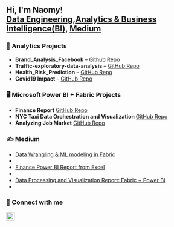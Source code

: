 <h2>Hi, I'm Naomy! <br/>
  <a href ="https://www.linkedin.com/in/naomy-chemungor/">Data Engineering,Analytics & Business Intelligence(BI)</a>,
  <a href="https://medium.com/@naomyjerono/">Medium</a>
</h2>

<!-- DATA SCIENCE PROJECTS -->
<h3>🧠 Analytics Projects </h3>
<ul> 
  <li><b>Brand_Analysis_Facebook</b> – <a href="https://github.com/NaomyChemungor/Brand_Analysis_Facebook">Github Repo</a></li>
  <li><b>Traffic-exploratory-data-analysis</b> – <a href="https://github.com/NaomyChemungor/Traffic-exploratory-data-analysis">GitHub Repo</a></li>
  <li><b>Health_Risk_Prediction</b> – <a href="https://github.com/NaomyChemungor/Health_Risk_Prediction">GitHub Repo</a></li>
  <li><b>Covid19 Impact</b> – <a href="https://github.com/NaomyChemungor/Covid19_Impact_WDI">GitHub Repo</a></li>
</ul>

<!-- PLATFORM-SPECIFIC PROJECTS -->
<h3>🖥️ Microsoft Power BI + Fabric Projects </h3>
<ul>
  <li><b>Finance Report</b> <a href="https://github.com/NaomyChemungor/finance_report"> GitHub Repo</a></li>
  <li><b>NYC Taxi Data Orchestration and Visualization </b> <a href="https://github.com/NaomyChemungor/finance_report"> GitHub Repo</a></li>
  <li><b>Analyzing Job Market</b> <a href="https://github.com/NaomyChemungor/analyzing_job_market"> GitHub Repo</a></li>
</ul>


<!-- POPULAR CONTENT -->
<h3>✍️ Medium <a href="https://medium.com/@naomyjerono/"></a></h3>
<ul>
<li> <a href="https://medium.com/@naomyjerono/data-wrangling-ml-modeling-in-microsfoft-fabric-d221660f313c">Data Wrangling & ML modeling in Fabric</a><li>
 <li><a href="https://medium.com/@naomyjerono/power-bi-reports-from-excel-243e5f5fbd75">Finance Power BI Report from Excel</a><li>
 <li><a href="https://medium.com/@naomyjerono/data-wrangling-ml-modeling-in-microsfoft-fabric-d221660f313c">Data Processing and Visualization Report: Fabric + Power BI</a><li>
</ul>


<!-- CONNECT WITH ME -->
<h3>🤳 Connect with me</h3>
<p>
  <a href="https://www.linkedin.com/in/naomychemungor/">
    <img align="left" alt="NaomyChemungor | LinkedIn" width="22px" src="https://cdn.jsdelivr.net/npm/simple-icons@v3/icons/linkedin.svg" />
  </a>
</p>
